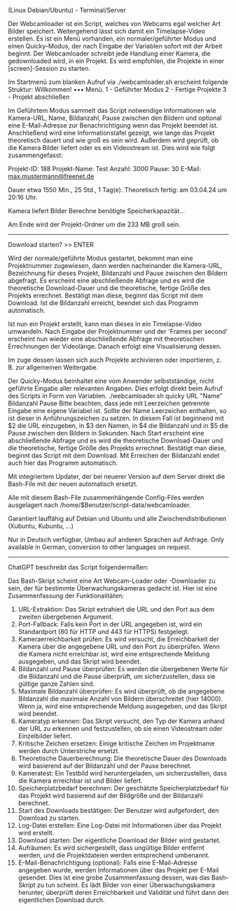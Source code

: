 (Linux Debian/Ubuntu) - Terminal/Server

Der Webcamloader ist ein Script, welches von Webcams egal welcher Art Bilder speichert. Weitergehend lässt sich damit ein Timelapse-Video erstellen.
Es ist ein Menü vorhanden, ein normaler/geführter Modus und einen Quicky-Modus, der nach Eingabe der Variablen sofort mit der Arbeit beginnt.
Der Webcamloader schreibt jede Handlung einer Kamera, die gedownloaded wird, in ein Projekt.
Es wird empfohlen, die Projekte in einer [screen]-Session zu starten.

Im Startmenü zum blanken Aufruf via ./webcamloader.sh erscheint folgende Struktur:
Willkommen! ••• Menü.
1 - Geführter Modus
2 - Fertige Projekte
3 - Projekt abschließen

Im Geführtem Modus sammelt das Script notwendige Informationen wie Kamera-URL, Name, Bildanzahl, Pause zwischen den Bildern und optional eine E-Mail-Adresse zur Benachrichtigung wenn das Projekt beendet ist.
Anschließend wird eine Informationstafel gezeigt, wie lange das Projekt theoretisch dauert und wie groß es sein wird. Außerdem wird geprüft, ob die Kamera Bilder liefert oder es ein Videostream ist. Dies wird wie folgt zusammengefasst:

Projekt-ID:   188
Projekt-Name: Test
Anzahl:       3000
Pause:        30
E-Mail:       max.mustermann@freenet.de


Dauer etwa 1550 Min., 25 Std., 1 Tag(e).
Theoretisch fertig: am 03.04.24 um 20:16 Uhr.

Kamera liefert Bilder
Berechne benötigte Speicherkapazität...

Am Ende wird der Projekt-Ordner um die 233 MB groß sein.


--------------------------
Download starten? >> ENTER















Wird der normale/geführte Modus gestartet, bekommt man eine Projektnummer zugewiesen, dann werden nacheinander die Kamera-URL, Bezeichnung für dieses Projekt, Bildanzahl und Pause zwischen den Bildern abgefragt. Es erscheint eine abschließende Abfrage und es wird die theoretische Download-Dauer und die theoretische, fertige Größe des Projekts errechnet. Bestätigt man diese, beginnt das Script mit dem Download.
Ist die Bildanzahl erreicht, beendet sich das Programm automatisch.

Ist nun ein Projekt erstellt, kann man dieses in ein Timelapse-Video umwandeln. Nach Eingabe der Projektnummer und der 'Frames per second' erscheint nun wieder eine abschließende Abfrage mit theoretischen Errechnungen der Videolänge. Danach erfolgt eine Visualisierung dessen.

Im zuge dessen lassen sich auch Projekte archivieren oder importieren, z. B. zur allgemeinen Weitergabe.


Der Quicky-Modus beinhaltet eine vom Anwender selbstständige, nicht geführte Eingabe aller relevanten Angaben. Dies erfolgt direkt beim Aufruf des Scripts in Form von Variablen.
./webcamloader.sh quicky URL "Name" Bildanzahl Pause
Bitte beachten, dass jede mit Leerzeichen getrennte Eingabe eine eigene Variabel ist. Sollte der Name Leerzeichen enthalten, so ist dieser in Anführungszeichen zu setzen. In diesem Fall ist beginnend mit $2 die URL einzugeben, in $3 den Namen, in $4 die Bildanzahl und in $5 die Pause zwischen den Bildern in Sekunden.
Nach Start erscheint eine abschließende Abfrage und es wird die theoretische Download-Dauer und die theoretische, fertige Größe des Projekts errechnet. Bestätigt man diese, beginnt das Script mit dem Download. Mit Erreichen der Bildanzahl endet auch hier das Programm automatisch.


Mit integriertem Updater, der bei neuerer Version auf dem Server direkt die Bash-File mit der neuen automatisch ersetzt.

Alle mit diesem Bash-File zusammenhängende Config-Files werden ausgelagert nach /home/$Benutzer/script-data/webcamloader.

Garantiert lauffähig auf Debian und Ubuntu und alle Zwischendistributionen (Xubuntu, Kubuntu, ...)

Nur in Deutsch verfügbar, Umbau auf anderen Sprachen auf Anfrage. Only available in German, conversion to other languages on request.


---
ChatGPT beschreibt das Script folgendermaßen:

Das Bash-Skript scheint eine Art Webcam-Loader oder -Downloader zu sein, der für bestimmte Überwachungskameras gedacht ist. Hier ist eine Zusammenfassung der Funktionalitäten:
1. URL-Extraktion: Das Skript extrahiert die URL und den Port aus dem zweiten übergebenen Argument.
2. Port-Fallback: Falls kein Port in der URL angegeben ist, wird ein Standardport (80 für HTTP und 443 für HTTPS) festgelegt.
3. Kameraerreichbarkeit prüfen: Es wird versucht, die Erreichbarkeit der Kamera über die angegebene URL und den Port zu überprüfen. Wenn die Kamera nicht erreichbar ist, wird eine entsprechende Meldung ausgegeben, und das Skript wird beendet.
4. Bildanzahl und Pause überprüfen: Es werden die übergebenen Werte für die Bildanzahl und die Pause überprüft, um sicherzustellen, dass sie gültige ganze Zahlen sind.
5. Maximale Bildanzahl überprüfen: Es wird überprüft, ob die angegebene Bildanzahl die maximale Anzahl von Bildern überschreitet (hier 14000). Wenn ja, wird eine entsprechende Meldung ausgegeben, und das Skript wird beendet.
6. Kameratyp erkennen: Das Skript versucht, den Typ der Kamera anhand der URL zu erkennen und festzustellen, ob sie einen Videostream oder Einzelbilder liefert.
7. Kritische Zeichen ersetzen: Einige kritische Zeichen im Projektname werden durch Unterstriche ersetzt.
8. Theoretische Dauerberechnung: Die theoretische Dauer des Downloads wird basierend auf der Bildanzahl und der Pause berechnet.
9. Kameratest: Ein Testbild wird heruntergeladen, um sicherzustellen, dass die Kamera erreichbar ist und Bilder liefert.
10. Speicherplatzbedarf berechnen: Der geschätzte Speicherplatzbedarf für das Projekt wird basierend auf der Bildgröße und der Bildanzahl berechnet.
11. Start des Downloads bestätigen: Der Benutzer wird aufgefordert, den Download zu starten.
12. Log-Datei erstellen: Eine Log-Datei mit Informationen über das Projekt wird erstellt.
13. Download starten: Der eigentliche Download der Bilder wird gestartet.
14. Aufräumen: Es wird sichergestellt, dass ungültige Bilder entfernt werden, und die Projektdateien werden entsprechend umbenannt.
15. E-Mail-Benachrichtigung (optional): Falls eine E-Mail-Adresse angegeben wurde, werden Informationen über das Projekt per E-Mail gesendet.
Dies ist eine grobe Zusammenfassung dessen, was das Bash-Skript zu tun scheint. Es lädt Bilder von einer Überwachungskamera herunter, überprüft deren Erreichbarkeit und Validität und führt dann den eigentlichen Download durch.

